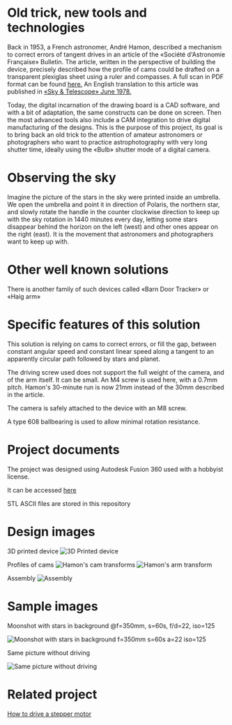# Old trick, new tools and technologies
Back in 1953, a French astronomer, André Hamon, described a mechanism to correct errors of tangent drives in an article of the «Société d'Astronomie Française» Bulletin.
The article, written in the perspective of building the device, precisely described how the profile of cams could be drafted on a transparent plexiglas sheet using a ruler and compasses. A full scan in PDF format can be found [here.](http://www.astrosurf.com/astroptics/files/hamon_1953.pdf)
An English translation to this article was published in [«Sky & Telescope» June 1978.](https://archive.org/details/Sky_and_Telescope_1978-06-pdf)

Today, the digital incarnation of the drawing board is a CAD software, and with a bit of adaptation, the same constructs can be done on screen. Then the most advanced tools also include a CAM integration to drive digital manufacturing of the designs.
This is the purpose of this project, its goal is to bring back an old trick to the attention of amateur astronomers or photographers who want to practice astrophotography with very long shutter time, ideally using the «Bulb» shutter mode of a digital camera.

# Observing the sky
Imagine the picture of the stars in the sky were printed inside an umbrella. We open the umbrella and point it in direction of Polaris, the northern star, and slowly rotate the handle in the counter clockwise direction to keep up with the sky rotation in 1440 minutes every day, letting some stars disappear behind the horizon on the left (west) and other ones appear on the right (east). It is the movement that astronomers and photographers want to keep up with.

# Other well known solutions
There is another family of such devices called «Barn Door Tracker» or «Haig arm»

# Specific features of this solution
This solution is relying on cams to correct errors, or fill the gap, between constant angular speed and constant linear speed along a tangent to an apparently circular path followed by stars and planet.

The driving screw used does not support the full weight of the camera, and of the arm itself. It can be small. An M4 screw is used here, with a 0.7mm pitch. Hamon's 30-minute run is now 21mm instead of the 30mm described in the article.

The camera is safely attached to the device with an M8 screw.

A type 608 ballbearing is used to allow minimal rotation resistance.

# Project documents
The project was designed using Autodesk Fusion 360 used with a hobbyist license.

It can be accessed [here](https://a360.co/2JHPxIf)

STL ASCII files are stored in this repository

# Design images
3D printed device
![3D Printed device](images/setup.jpg)

Profiles of cams
![Hamon's cam transforms](/images/scrolling-cam-profile-sketch.png)
![Hamon's arm transform](/images/arm-cam-profile-sketch.png)

Assembly
![Assembly](/images/Assembly.png)

# Sample images
Moonshot with stars in background @f=350mm, s=60s, f/d=22, iso=125 

![Moonshot with stars in background f=350mm s=60s a=22 iso=125](/images/s60-a22-iso125.JPG)

Same picture without driving

![Same picture without driving](/images/no-drive.JPG)

# Related project
[How to drive a stepper motor](https://github.com/jaypeeds/StarTracker)
